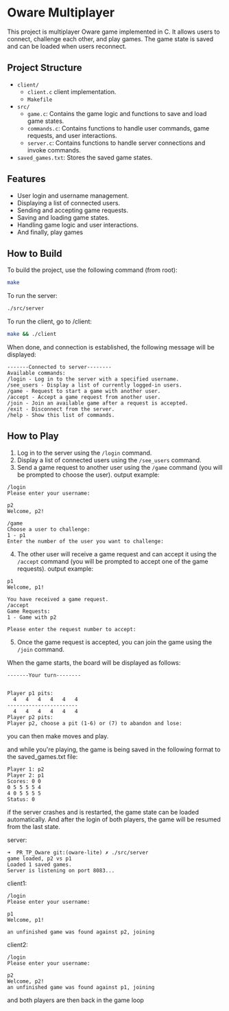 # Oware Multiplayer

This project is multiplayer Oware game implemented in C. It allows users to connect, challenge each other, and play games. The game state is saved and can be loaded when users reconnect.

## Project Structure

- `client/`
    - `client.c` client implementation.
    - `Makefile`
- `src/`
    - `game.c`: Contains the game logic and functions to save and load game states.
    - `commands.c`: Contains functions to handle user commands, game requests, and user interactions.
    - `server.c`: Contains functions to handle server connections and invoke commands.
- `saved_games.txt`: Stores the saved game states.

## Features

- User login and username management.
- Displaying a list of connected users.
- Sending and accepting game requests.
- Saving and loading game states.
- Handling game logic and user interactions.
- And finally, play games

## How to Build

To build the project, use the following command (from root):
```sh
make
```

To run the server:
```sh
./src/server
```

To run the client, go to /client:
```sh
make && ./client
```


When done, and connection is established, the following message will be displayed:

```
-------Connected to server--------
Available commands:
/login - Log in to the server with a specified username.
/see_users - Display a list of currently logged-in users.
/game - Request to start a game with another user.
/accept - Accept a game request from another user.
/join - Join an available game after a request is accepted.
/exit - Disconnect from the server.
/help - Show this list of commands.
```


## How to Play

1. Log in to the server using the `/login` command.
2. Display a list of connected users using the `/see_users` command.
3. Send a game request to another user 
using the `/game` command (you will be prompted to choose the user). output example:
```
/login
Please enter your username: 

p2
Welcome, p2!

/game
Choose a user to challenge:
1 - p1
Enter the number of the user you want to challenge:

```
4. The other user will receive 
a game request and can accept it using the `/accept` command
(you will be prompted to accept one of the game requests). output example:

```
p1
Welcome, p1!

You have received a game request.
/accept
Game Requests:
1 - Game with p2

Please enter the request number to accept:
```

5. Once the game request is accepted, you can join the game using the `/join` command.

When the game starts, the board will be displayed as follows:
```
-------Your turn--------


Player p1 pits:
  4   4   4   4   4   4 
-----------------------
  4   4   4   4   4   4 
Player p2 pits:
Player p2, choose a pit (1-6) or (7) to abandon and lose: 
```

you can then make moves and play.

and while you're playing, the game is being saved in the following 
format to the saved_games.txt file:

```
Player 1: p2
Player 2: p1
Scores: 0 0
0 5 5 5 5 4
4 0 5 5 5 5
Status: 0
```

if the server crashes and is restarted,
the game state can be loaded automatically. And after the login
of both players, the game will be resumed from the last state.


server:
```
➜  PR_TP_Oware git:(oware-lite) ✗ ./src/server
game loaded, p2 vs p1
Loaded 1 saved games.
Server is listening on port 8083...
```

client1:
```
/login
Please enter your username: 

p1
Welcome, p1!

an unfinished game was found against p2, joining
```

client2:
```
/login
Please enter your username: 

p2
Welcome, p2!
an unfinished game was found against p1, joining
```

and both players are then back in the game loop